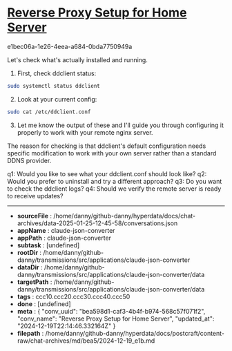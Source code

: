 # [Reverse Proxy Setup for Home Server](https://claude.ai/chat/bea598d1-caf3-4b4f-b974-568c57f071f2)

e1bec06a-1e26-4eea-a684-0bda7750949a

 Let's check what's actually installed and running.

1. First, check ddclient status:
```bash
sudo systemctl status ddclient
```

2. Look at your current config:
```bash
sudo cat /etc/ddclient.conf
```

3. Let me know the output of these and I'll guide you through configuring it properly to work with your remote nginx server. 

The reason for checking is that ddclient's default configuration needs specific modification to work with your own server rather than a standard DDNS provider.

q1: Would you like to see what your ddclient.conf should look like?
q2: Would you prefer to uninstall and try a different approach?
q3: Do you want to check the ddclient logs?
q4: Should we verify the remote server is ready to receive updates?

---

* **sourceFile** : /home/danny/github-danny/hyperdata/docs/chat-archives/data-2025-01-25-12-45-58/conversations.json
* **appName** : claude-json-converter
* **appPath** : claude-json-converter
* **subtask** : [undefined]
* **rootDir** : /home/danny/github-danny/transmissions/src/applications/claude-json-converter
* **dataDir** : /home/danny/github-danny/transmissions/src/applications/claude-json-converter/data
* **targetPath** : /home/danny/github-danny/transmissions/src/applications/claude-json-converter/data
* **tags** : ccc10.ccc20.ccc30.ccc40.ccc50
* **done** : [undefined]
* **meta** : {
  "conv_uuid": "bea598d1-caf3-4b4f-b974-568c57f071f2",
  "conv_name": "Reverse Proxy Setup for Home Server",
  "updated_at": "2024-12-19T22:14:46.332164Z"
}
* **filepath** : /home/danny/github-danny/hyperdata/docs/postcraft/content-raw/chat-archives/md/bea5/2024-12-19_e1b.md